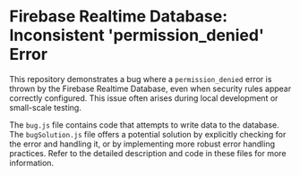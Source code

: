 # Firebase Realtime Database: Inconsistent 'permission_denied' Error

This repository demonstrates a bug where a `permission_denied` error is thrown by the Firebase Realtime Database, even when security rules appear correctly configured. This issue often arises during local development or small-scale testing.

The `bug.js` file contains code that attempts to write data to the database.  The `bugSolution.js` file offers a potential solution by explicitly checking for the error and handling it, or by implementing more robust error handling practices.  Refer to the detailed description and code in these files for more information.